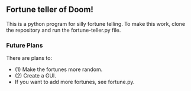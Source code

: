 ## Fortune teller of Doom!
This is a python program for silly fortune telling.
To make this work, clone the repository and run the fortune-teller.py file.  

### Future Plans
There are plans to:
* (1) Make the fortunes more random.
* (2) Create a GUI.
* If you want to add more fortunes, see fortune.py. 
